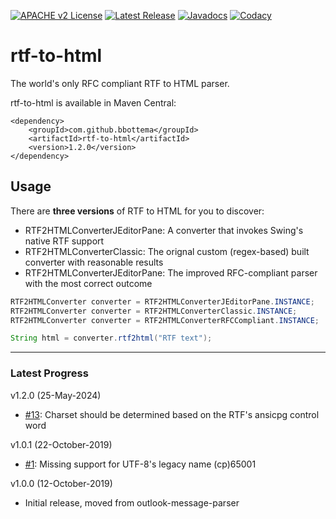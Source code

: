 [![APACHE v2 License](https://img.shields.io/badge/license-apachev2-blue.svg?style=flat)](LICENSE-2.0.txt) 
[![Latest Release](https://img.shields.io/maven-central/v/com.github.bbottema/rtf-to-html.svg?style=flat)](http://search.maven.org/#search%7Cgav%7C1%7Cg%3A%22com.github.bbottema%22%20AND%20a%3A%22rtf-to-html%22) 
[![Javadocs](http://www.javadoc.io/badge/com.github.bbottema/rtf-to-html.svg)](http://www.javadoc.io/doc/com.github.bbottema/rtf-to-html)
[![Codacy](https://img.shields.io/codacy/grade/2686e9520dcc4833b3205d7bc89c3678.svg?style=flat)](https://www.codacy.com/app/b-bottema/rtf-to-html)

# rtf-to-html #

The world's only RFC compliant RTF to HTML parser.

rtf-to-html is available in Maven Central:

```
<dependency>
    <groupId>com.github.bbottema</groupId>
    <artifactId>rtf-to-html</artifactId>
    <version>1.2.0</version>
</dependency>
```

## Usage

There are **three versions** of RTF to HTML for you to discover:

* RTF2HTMLConverterJEditorPane: A converter that invokes Swing's native RTF support
* RTF2HTMLConverterClassic: The orignal custom (regex-based) built converter with reasonable results
* RTF2HTMLConverterJEditorPane: The improved RFC-compliant parser with the most correct outcome

```java
RTF2HTMLConverter converter = RTF2HTMLConverterJEditorPane.INSTANCE;
RTF2HTMLConverter converter = RTF2HTMLConverterClassic.INSTANCE;
RTF2HTMLConverter converter = RTF2HTMLConverterRFCCompliant.INSTANCE;

String html = converter.rtf2html("RTF text");
```


---


### Latest Progress ###


v1.2.0 (25-May-2024)

- [#13](https://github.com/bbottema/rtf-to-html/issues/13): Charset should be determined based on the RTF's ansicpg control word


v1.0.1 (22-October-2019)

- [#1](https://github.com/bbottema/rtf-to-html/issues/1): Missing support for UTF-8's legacy name (cp)65001


v1.0.0 (12-October-2019)

- Initial release, moved from outlook-message-parser